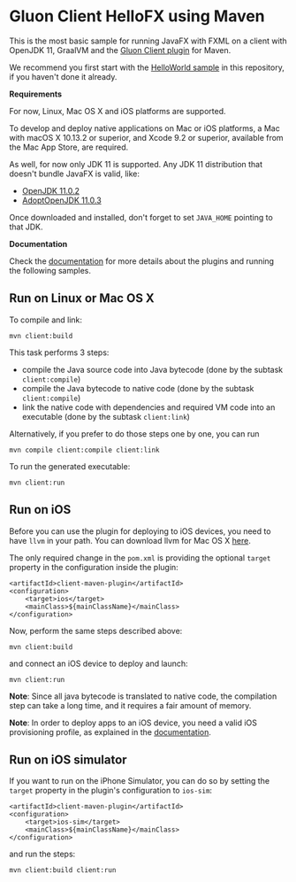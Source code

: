 # Gluon Client HelloFX using Maven

This is the most basic sample for running JavaFX with FXML on a client with OpenJDK 11, GraalVM and the 
[Gluon Client plugin](https://github.com/gluonhq/client-maven-plugin/) for Maven.

We recommend you first start with the [HelloWorld sample](https://github.com/gluonhq/client-samples/tree/master/Maven/HelloWorld) in this repository, if you haven't done it already.

**Requirements**

For now, Linux, Mac OS X and iOS platforms are supported.
 
To develop and deploy native applications on Mac or iOS platforms, a Mac with macOS X 10.13.2 or superior, and Xcode 9.2 or superior, available from the Mac App Store, are required.

As well, for now only JDK 11 is supported. Any JDK 11 distribution that doesn't bundle JavaFX is valid, like:

- [OpenJDK 11.0.2](https://download.java.net/java/GA/jdk11/9/GPL/openjdk-11.0.2_osx-x64_bin.tar.gz)
- [AdoptOpenJDK 11.0.3](https://github.com/AdoptOpenJDK/openjdk11-binaries/releases/download/jdk-11.0.3%2B7/OpenJDK11U-jdk_x64_mac_hotspot_11.0.3_7.tar.gz) 

Once downloaded and installed, don't forget to set `JAVA_HOME` pointing to that JDK.

**Documentation**

Check the [documentation](https://docs.gluonhq.com/client) for more details about the plugins and running the following samples.

## Run on Linux or Mac OS X

To compile and link:

    mvn client:build
    
This task performs 3 steps: 

* compile the Java source code into Java bytecode (done by the subtask `client:compile`)
* compile the Java bytecode to native code (done by the subtask `client:compile`)
* link the native code with dependencies and required VM code into an executable (done by the subtask `client:link`)

Alternatively, if you prefer to do those steps one by one, you can run

    mvn compile client:compile client:link

To run the generated executable:
    
    mvn client:run

## Run on iOS

Before you can use the plugin for deploying to iOS devices, you need to have `llvm` in your path. You can download llvm for 
Mac OS X <a href="http://releases.llvm.org/6.0.0/clang+llvm-6.0.0-x86_64-apple-darwin.tar.xz">here</a>.

The only required change in the `pom.xml` is providing the optional `target` property in the configuration inside the plugin:
```
<artifactId>client-maven-plugin</artifactId>
<configuration>
    <target>ios</target>
    <mainClass>${mainClassName}</mainClass>
</configuration>
```

Now, perform the same steps described above:

    mvn client:build
    
and connect an iOS device to deploy and launch:
    
    mvn client:run

**Note**: Since all java bytecode is translated to native code, the compilation step can take a long time, and it requires a fair amount of memory.

**Note**: In order to deploy apps to an iOS device, you need a valid iOS provisioning profile, as explained in the [documentation](https://docs.gluonhq.com/client/#_ios_deployment).

## Run on iOS simulator

If you want to run on the iPhone Simulator, you can do so by setting the `target` property in the plugin's configuration to `ios-sim`:
```
<artifactId>client-maven-plugin</artifactId>
<configuration>
    <target>ios-sim</target>
    <mainClass>${mainClassName}</mainClass>
</configuration>
```

and run the steps:

    mvn client:build client:run